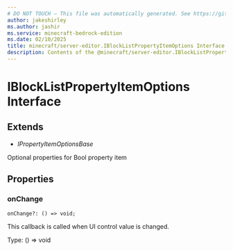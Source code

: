 ```yaml
---
# DO NOT TOUCH — This file was automatically generated. See https://github.com/mojang/minecraftapidocsgenerator to modify descriptions, examples, etc.
author: jakeshirley
ms.author: jashir
ms.service: minecraft-bedrock-edition
ms.date: 02/10/2025
title: minecraft/server-editor.IBlockListPropertyItemOptions Interface
description: Contents of the @minecraft/server-editor.IBlockListPropertyItemOptions class.
---
```

# IBlockListPropertyItemOptions Interface

## Extends
- *IPropertyItemOptionsBase*

Optional properties for Bool property item

## Properties

### **onChange**
`onChange?: () => void;`

This callback is called when UI control value is changed.

Type: () => void
